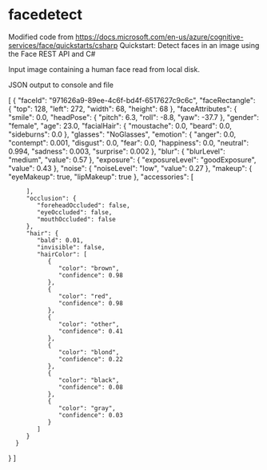 # facedetect
Modified code from https://docs.microsoft.com/en-us/azure/cognitive-services/face/quickstarts/csharp
Quickstart: Detect faces in an image using the Face REST API and C#

Input image containing a human face read from local disk.

JSON output to console and file

[
   {
      "faceId": "971626a9-89ee-4c6f-bd4f-6517627c9c6c",
      "faceRectangle": {
         "top": 128,
         "left": 272,
         "width": 68,
         "height": 68
      },
      "faceAttributes": {
         "smile": 0.0,
         "headPose": {
            "pitch": 6.3,
            "roll": -8.8,
            "yaw": -37.7
         },
         "gender": "female",
         "age": 23.0,
         "facialHair": {
            "moustache": 0.0,
            "beard": 0.0,
            "sideburns": 0.0
         },
         "glasses": "NoGlasses",
         "emotion": {
            "anger": 0.0,
            "contempt": 0.001,
            "disgust": 0.0,
            "fear": 0.0,
            "happiness": 0.0,
            "neutral": 0.994,
            "sadness": 0.003,
            "surprise": 0.002
         },
         "blur": {
            "blurLevel": "medium",
            "value": 0.57
         },
         "exposure": {
            "exposureLevel": "goodExposure",
            "value": 0.43
         },
         "noise": {
            "noiseLevel": "low",
            "value": 0.27
         },
         "makeup": {
            "eyeMakeup": true,
            "lipMakeup": true
         },
         "accessories": [

         ],
         "occlusion": {
            "foreheadOccluded": false,
            "eyeOccluded": false,
            "mouthOccluded": false
         },
         "hair": {
            "bald": 0.01,
            "invisible": false,
            "hairColor": [
               {
                  "color": "brown",
                  "confidence": 0.98
               },
               {
                  "color": "red",
                  "confidence": 0.98
               },
               {
                  "color": "other",
                  "confidence": 0.41
               },
               {
                  "color": "blond",
                  "confidence": 0.22
               },
               {
                  "color": "black",
                  "confidence": 0.08
               },
               {
                  "color": "gray",
                  "confidence": 0.03
               }
            ]
         }
      }
   }
]

